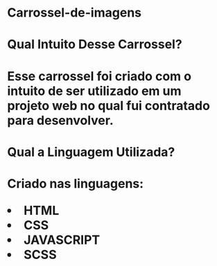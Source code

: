 # Carrossel-de-imagens

<H1> Qual Intuito Desse Carrossel? <H1>
<p> Esse carrossel foi criado com o intuito de ser utilizado em um projeto web no qual fui contratado para desenvolver. </p>

<H1> Qual a Linguagem Utilizada? <H1>
<p> Criado nas linguagens:
<li> HTML </li>
<li> CSS </li>
<li> JAVASCRIPT </li>
<li> SCSS </li>
